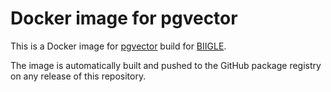 # Docker image for pgvector

This is a Docker image for [pgvector](https://github.com/pgvector/pgvector) build for [BIIGLE](https://github.com/biigle/core).

The image is automatically built and pushed to the GitHub package registry on any release of this repository.
